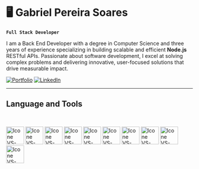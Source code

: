 # 🖥 Gabriel Pereira Soares

**`Full Stack Developer`**

I am a Back End Developer with a degree in Computer Science and three years of experience specializing in building scalable and efficient **Node.js** RESTful APIs. Passionate about software development, I excel at solving complex problems and delivering innovative, user-focused solutions that drive measurable impact.

[![Portfolio](https://img.shields.io/badge/Portfolio-purple?style=for-the-badge)](https://gabrielpereira3.github.io)
[![LinkedIn](https://img.shields.io/badge/LinkedIn-blue?style=for-the-badge)](https://www.linkedin.com/in/gabrielpereira3)

---

## Language and Tools

  <br>

  [<img height="48px" width="48px" alt="Icone VS-Code" src="https://skillicons.dev/icons?i=ts"/>](https://developer.mozilla.org/en-US/docs/Glossary/TypeScript)
  [<img height="48px" width="48px" alt="Icone VS-Code" src="https://skillicons.dev/icons?i=nodejs"/>](https://nodejs.org/en)
  [<img height="48px" width="48px" alt="Icone VS-Code" src="https://skillicons.dev/icons?i=react"/>](https://react.dev/)
  [<img height="48px" width="48px" alt="Icone VS-Code" src="https://skillicons.dev/icons?i=js"/>](https://developer.mozilla.org/en-US/docs/Web/JavaScript)
  [<img height="48px" width="48px" alt="Icone VS-Code" src="https://skillicons.dev/icons?i=nextjs"/>](https://nextjs.org/docs)
  [<img height="48px" width="48px" alt="Icone VS-Code" src="https://skillicons.dev/icons?i=html"/>](https://developer.mozilla.org/en-US/docs/Web/HTML)
  [<img height="48px" width="48px" alt="Icone VS-Code" src="https://skillicons.dev/icons?i=css"/>](https://developer.mozilla.org/en-US/docs/Web/CSS)
  [<img height="48px" width="48px" alt="Icone VS-Code" src="https://skillicons.dev/icons?i=git"/>](https://git-scm.com/)
  [<img height="48px" width="48px" alt="Icone VS-Code" src="https://skillicons.dev/icons?i=linux"/>](https://www.linux.org/)
  [<img height="48px" width="48px" alt="Icone VS-Code" src="https://skillicons.dev/icons?i=python"/>](https://www.python.org/)

#
